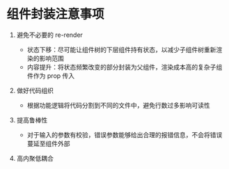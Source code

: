 # 组件封装注意事项

1. 避免不必要的 re-render

   - 状态下移：尽可能让组件树的下层组件持有状态，以减少子组件树重新渲染的影响范围
   - 内容提升：将状态频繁改变的部分封装为父组件，渲染成本高的复杂子组件作为 prop 传入

2. 做好代码组织

   - 根据功能逻辑将代码分割到不同的文件中，避免行数过多影响可读性

3. 提高鲁棒性

   - 对于输入的参数有校验，错误参数能够给出合理的报错信息，不会将错误蔓延至组件外部

4. 高内聚低耦合
